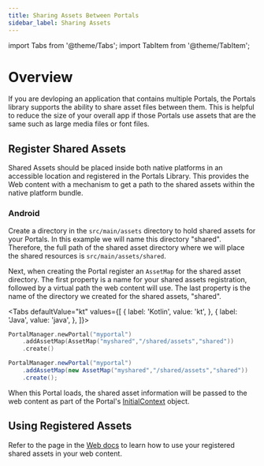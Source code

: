 ```yaml
---
title: Sharing Assets Between Portals
sidebar_label: Sharing Assets
---
```


import Tabs from '@theme/Tabs';
import TabItem from '@theme/TabItem';

# Overview

If you are devloping an application that contains multiple Portals, the Portals library supports the ability to share asset files between them. This is helpful to reduce the size of your overall app if those Portals use assets that are the same such as large media files or font files.

## Register Shared Assets

Shared Assets should be placed inside both native platforms in an accessible location and registered in the Portals Library. This provides the Web content with a mechanism to get a path to the shared assets within the native platform bundle.

### Android

Create a directory in the `src/main/assets` directory to hold shared assets for your Portals. In this example we will name this directory "shared". Therefore, the full path of the shared asset directory where we will place the shared resources is `src/main/assets/shared`.

Next, when creating the Portal register an `AssetMap` for the shared asset directory. The first property is a name for your shared assets registration, followed by a virtual path the web content will use. The last property is the name of the directory we created for the shared assets, "shared".

<Tabs
defaultValue="kt"
values={[
{ label: 'Kotlin', value: 'kt', },
{ label: 'Java', value: 'java', },
]}>
<TabItem value="kt">

```kotlin
PortalManager.newPortal("myportal")
    .addAssetMap(AssetMap("myshared","/shared/assets","shared"))
    .create()
```

</TabItem>
<TabItem value="java">

```java
PortalManager.newPortal("myportal")
    .addAssetMap(new AssetMap("myshared","/shared/assets","shared"))
    .create();
```

</TabItem>
</Tabs>

When this Portal loads, the shared asset information will be passed to the web content as part of the Portal's [InitialContext](../../for-web/portals-plugin#initialcontext) object.

## Using Registered Assets

Refer to the page in the [Web docs](../../for-web/sharing-assets) to learn how to use your registered shared assets in your web content.